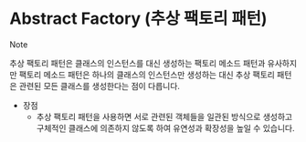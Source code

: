 # Abstract Factory (추상 팩토리 패턴)
> [!NOTE]
> 추상 팩토리 패턴은 클래스의 인스턴스를 대신 생성하는 팩토리 메소드 패턴과 유사하지만
> 팩토리 메소드 패턴은 하나의 클래스의 인스턴스만 생성하는 대신
> 추상 팩토리 패턴은 관련된 모든 클래스를 생성한다는 점이 다릅니다.

- 장점
  - 추상 팩토리 패턴을 사용하면 서로 관련된 객체들을 일관된 방식으로 생성하고 구체적인 클래스에 의존하지 않도록 하여 유연성과 확장성을 높일 수 있습니다.